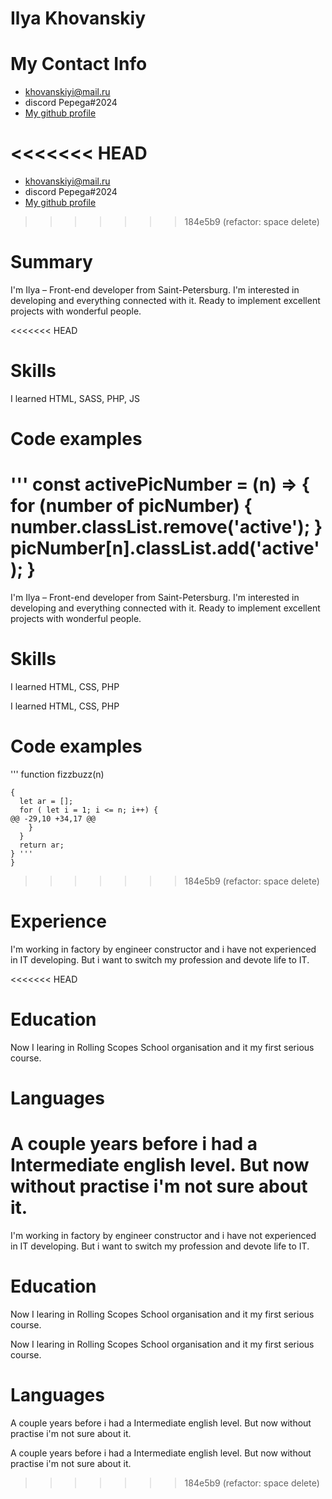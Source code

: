 # Ilya Khovanskiy
# My Contact Info
  * khovanskiyi@mail.ru 
  * discord Pepega#2024  
  * [My github profile](https://github.com/hedwigjr)
  
<<<<<<< HEAD
=======
* khovanskiyi@mail.ru 
* discord Pepega#2024  
* [My github profile](https://github.com/hedwigjr)
>>>>>>> 184e5b9 (refactor: space delete)

# Summary
   I'm Ilya – Front-end developer from Saint-Petersburg. 
   I'm interested in developing and everything connected with it. 
   Ready to implement excellent projects with wonderful people.

<<<<<<< HEAD


# Skills
   I learned HTML, SASS, PHP, JS 



# Code examples
''' const activePicNumber = (n) => {
for (number of picNumber) {
    number.classList.remove('active');
}
picNumber[n].classList.add('active');
}
=======
I'm Ilya – Front-end developer from Saint-Petersburg.
I'm interested in developing and everything connected with it. 
Ready to implement excellent projects with wonderful people.

# Skills
   I learned HTML, CSS, PHP 

I learned HTML, CSS, PHP 

# Code examples
 ''' function fizzbuzz(n)

``` function fizzbuzz(n)
{
  let ar = [];
  for ( let i = 1; i <= n; i++) {
@@ -29,10 +34,17 @@
    }
  }
  return ar;
} '''      
} 
``` 
>>>>>>> 184e5b9 (refactor: space delete)

# Experience
 I'm working in factory by engineer constructor and i have not experienced in IT developing. But i want to switch my profession and devote life to IT.

<<<<<<< HEAD
# Education
 Now I learing in Rolling Scopes School organisation and it my first serious course.


# Languages
 A couple years before i had a Intermediate english level. But now without practise i'm not sure about it.
=======
I'm working in factory by engineer constructor and i have not experienced in IT developing. But i want to switch my profession and devote life to IT.

# Education
 Now I learing in Rolling Scopes School organisation and it my first serious course.

Now I learing in Rolling Scopes School organisation and it my first serious course.

# Languages
 A couple years before i had a Intermediate english level. But now without practise i'm not sure about it.

A couple years before i had a Intermediate english level. But now without practise i'm not sure about it.
>>>>>>> 184e5b9 (refactor: space delete)
